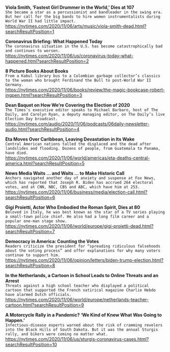 **Viola Smith, ‘Fastest Girl Drummer in the World,’ Dies at 107**\
`She became a star as a percussionist and bandleader in the swing era. But her call for the big bands to hire women instrumentalists during World War II had little impact.`\
https://nytimes.com/2020/11/06/arts/music/viola-smith-dead.html?searchResultPosition=1

**Coronavirus Briefing: What Happened Today**\
`The coronavirus situation in the U.S. has become catastrophically bad and continues to worsen.`\
https://nytimes.com/2020/11/06/us/coronavirus-today-what-happened.html?searchResultPosition=2

**8 Picture Books About Books**\
`From a Kabul library bus to a Colombian garbage collector’s classics to the woman who brought Ferdinand the Bull to post-World War II Germany.`\
https://nytimes.com/2020/11/06/books/review/the-magic-bookcase-robert-ingpen.html?searchResultPosition=3

**Dean Baquet on How We’re Covering the Election of 2020**\
`The Times’s executive editor speaks to Michael Barbaro, host of The Daily, and Carolyn Ryan, a deputy managing editor, on The Daily’s live Election Day broadcast.`\
https://nytimes.com/audio/2020/11/06/podcasts/06daily-newsletter-audio.html?searchResultPosition=4

**Eta Moves Over Caribbean, Leaving Devastation in Its Wake**\
`Central American nations talled the displaced and the dead after landslides and flooding. Dozens of people, from Guatemala to Panama, have died.`\
https://nytimes.com/2020/11/06/world/americas/eta-deaths-central-america.html?searchResultPosition=5

**News Media Waits … and Waits … to Make Historic Call**\
`Anchors navigated another day of anxiety and suspense at Fox News, which has reported that Joseph R. Biden has accrued 264 electoral votes, and at CNN, NBC, CBS and ABC, which have him at 253.`\
https://nytimes.com/2020/11/06/business/media/election-call.html?searchResultPosition=6

**Gigi Proietti, Actor Who Embodied the Roman Spirit, Dies at 80**\
`Beloved in Italy, he was best known as the star of a TV series playing a small-town police chief. He also had a long film career and a popular one-man stage show.`\
https://nytimes.com/2020/11/06/world/europe/gigi-proietti-dead.html?searchResultPosition=7

**Democracy in America: Counting the Votes**\
`Readers criticize the president for “spreading ridiculous falsehoods about the voting process” and offer explanations for why many voters continue to support him.`\
https://nytimes.com/2020/11/06/opinion/letters/biden-trump-election.html?searchResultPosition=8

**In the Netherlands, a Cartoon in School Leads to Online Threats and an Arrest**\
`Threats against a high school teacher who displayed a political cartoon that supported the French satirical magazine Charlie Hebdo have alarmed Dutch officials.`\
https://nytimes.com/2020/11/06/world/europe/netherlands-teacher-cartoon.html?searchResultPosition=9

**A Motorcycle Rally in a Pandemic? ‘We Kind of Knew What Was Going to Happen.’**\
`Infectious-disease experts warned about the risk of cramming revelers into the Black Hills of South Dakota. But it was the annual Sturgis rally, and bikers were coming no matter what.`\
https://nytimes.com/2020/11/06/us/sturgis-coronavirus-cases.html?searchResultPosition=10

